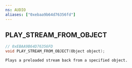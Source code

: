```yaml
---
ns: AUDIO
aliases: ["0xebaa9b64d76356fd"]
---
```

## PLAY_STREAM_FROM_OBJECT

```c
// 0xEBAA9B64D76356FD
void PLAY_STREAM_FROM_OBJECT(Object object);
```

```
Plays a preloaded stream back from a specified object.
```
